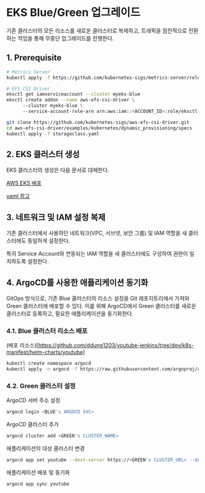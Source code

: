 # EKS Blue/Green 업그레이드

기존 클러스터의 모든 리소스를 새로운 클러스터로 복제하고, 트래픽을 점진적으로 전환하는 작업을 통해 무중단 업그레이드를 진행한다.

## 1. Prerequisite

```bash
# Metrics Server
kubectl apply -f https://github.com/kubernetes-sigs/metrics-server/releases/latest/download/components.yaml

# EFS CSI Driver
eksctl get iamserviceaccount --cluster myeks-blue
eksctl create addon --name aws-efs-csi-driver \ 
      --cluster myeks-blue \ 
      --service-account-role-arn arn:aws:iam::<ACCOUNT_ID>:role/eksctl-myeks-blue-addon-iamserviceaccount-kub-Role1-z3uj8CQJjk4N

git clone https://github.com/kubernetes-sigs/aws-efs-csi-driver.git
cd aws-efs-csi-driver/examples/kubernetes/dynamic_provisioning/specs
kubectl apply -f storageclass.yaml
```

## 2. EKS 클러스터 생성

EKS 클러스터의 생성은 다음 문서로 대체한다.

[AWS EKS 배포](./AWS_EKS_%EB%B0%B0%ED%8F%AC.md)

[yaml 참고](./aws-eks/myeks.yaml)

## 3. 네트워크 및 IAM 설정 복제

기존 클러스터에서 사용하던 네트워크(VPC, 서브넷, 보안 그룹) 및 IAM 역할을 새 클러스터에도 동일하게 설정한다.

특히 Service Account와 연동되는 IAM 역할을 새 클러스터에도 구성하여 권한이 일치하도록 설정한다.

## 4. ArgoCD를 사용한 애플리케이션 동기화

GitOps 방식으로, 기존 Blue 클러스터의 리소스 설정을 Git 레포지토리에서 가져와 Green 클러스터에 배포할 수 있다. 이를 위해 ArgoCD에서 Green 클러스터를 새로운 클러스터로 등록하고, 필요한 애플리케이션을 동기화한다.

### 4.1. Blue 클러스터 리소스 배포

(배포 리소스)[https://github.com/ddung1203/youtube-jenkins/tree/dev/k8s-manifest/helm-charts/youtube]


```bash
kubectl create namespace argocd
kubectl apply -n argocd -f https://raw.githubusercontent.com/argoproj/argo-cd/stable/manifests/install.yaml
```

### 4.2. Green 클러스터 설정

ArgoCD 서버 주소 설정

```bash
argocd login <BLUE's ARGOCD SVC>
```

ArgoCD 클러스터 추가

```bash
argocd cluster add <GREEN's CLUSTER_NAME>
```

애플리케이션의 대상 클러스터 변경

```bash
argocd app set youtube --dest-server https://<GREEN's CLUSTER_URL> --dest-namespace youtube
```

애플리케이션 배포 및 동기화

```bash
argocd app sync youtube
```

